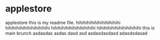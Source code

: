 # applestore
applestore
this is my readme file.
hihihihihihihihihihihihi
hihihihihihihihihihihihi
hihihihihihihihihihihihi
hihihihihihihihihihihihi
this is main brunch
asdasdas
asdas
dasd
asd
asdasdasdasd
adasdsdasad